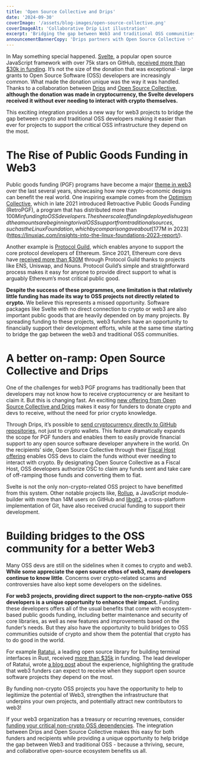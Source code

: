 ```yaml
---
title: 'Open Source Collective and Drips'
date: '2024-09-30'
coverImage: '/assets/blog-images/open-source-collective.png'
coverImageAlt: 'Collaborative Drip List illustration'
excerpt: 'Bridging the gap between Web3 and traditional OSS communities'
announcementBannerCopy: 'Drips partners with Open Source Collective ✨'
---
```


In May something special happened. [Svelte](https://github.com/sveltejs/svelte), a popular open source JavaScript framework with over 75k stars on GitHub, [received more than $30k in funding](https://www.drips.network/app/projects/github/sveltejs/svelte). It’s not the size of the donation that was exceptional \- large grants to Open Source Software (OSS) developers are increasingly common. What made the donation unique was the way it was handled. Thanks to a collaboration between [Drips](https://www.drips.network/) and [Open Source Collective](https://oscollective.org/), **although the donation was made in cryptocurrency, the Svelte developers received it without ever needing to interact with crypto themselves.**

This exciting integration provides a new way for web3 projects to bridge the gap between crypto and traditional OSS developers making it easier than ever for projects to support the critical OSS infrastructure they depend on the most.

# The Rise of Public Goods Funding in Web3

Public goods funding (PGF) programs have become a major [theme in web3](https://www.cryptoaltruism.org/blog/infographic-web3-innovations-in-public-goods-funding) over the last several years, showcasing how new crypto-economic designs can benefit the real world. One inspiring example comes from the [Optimism Collective](https://app.optimism.io/retropgf), which in late 2021 introduced Retroactive Public Goods Funding (RetroPGF), a program that has distributed more than $100M in funding to OSS developers. The sheer scale of funding deployed is huge and the amounts are beginning to rival OSS support from traditional sources, such as the Linux Foundation, which by comparison gave about [$177M in 2023](https://linuxiac.com/insights-into-the-linux-foundations-2023-report/).

Another example is [Protocol Guild](https://protocol-guild.readthedocs.io/en/latest/), which enables anyone to support the core protocol developers of Ethereum. Since 2021, Ethereum core devs have [received more than $30M](https://dune.com/protocolguild/protocol-guild) through Protocol Guild thanks to projects like ENS, Uniswap, and Nouns. Protocol Guild’s simple and straightforward process makes it easy for anyone to provide direct support to what is arguably Ethereum’s most critical public good.

**Despite the success of these programmes, one limitation is that relatively little funding has made its way to OSS projects not directly related to crypto.** We believe this represents a missed opportunity. Software packages like Svelte with no direct connection to crypto or web3 are also important public goods that are heavily depended on by many projects. By spreading funding to these projects, web3 funders have an opportunity to financially support their development efforts, while at the same time starting to bridge the gap between the web3 and traditional OSS communities.

# A better on-ramp: Open Source Collective and Drips

One of the challenges for web3 PGF programs has traditionally been that developers may not know how to receive cryptocurrency or are hesitant to claim it. But this is changing fast. An exciting [new offering from Open Source Collective and Drips](https://docs.oscollective.org/campaigns-programs-and-partnerships/drips) makes it easy for funders to donate crypto and devs to receive, without the need for prior crypto knowledge.

Through Drips, it’s possible to [send cryptocurrency directly to GitHub repositories](https://docs.drips.network/get-support/claim-your-repository), not just to crypto wallets. This feature dramatically expands the scope for PGF funders and enables them to easily provide financial support to any open source software developer anywhere in the world. On the recipients’ side, Open Source Collective through their [Fiscal Host offering](https://docs.oscollective.org/what-we-offer/fiscal-hosting) enables OSS devs to claim the funds without ever needing to interact with crypto. By designating Open Source Collective as a Fiscal Host, OSS developers authorize OSC to claim any funds sent and take care of off-ramping those funds and converting them to fiat.

Svelte is not the only non-crypto-related OSS project to have benefitted from this system. Other notable projects like, [Rollup](https://www.drips.network/app/projects/github/rollup/rollup), a JavaScript module-builder with more than 14M users on GitHub and [libgit2](https://www.drips.network/app/projects/github/libgit2/libgit2), a cross-platform implementation of Git, have also received crucial funding to support their development.

# Building bridges to the OSS community for a better Web3

Many OSS devs are still on the sidelines when it comes to crypto and web3. **While some appreciate the open source ethos of web3, many developers continue to know little**. Concerns over crypto-related scams and controversies have also kept some developers on the sidelines.

**For web3 projects, providing direct support to the non-crypto-native OSS developers is a unique opportunity to enhance their impact.** Funding these developers offers all of the usual benefits that come with ecosystem-based public goods funding, including better maintenance and security of core libraries, as well as new features and improvements based on the funder’s needs. But they also have the opportunity to build bridges to OSS communities outside of crypto and show them the potential that crypto has to do good in the world.

For example [Ratatui](https://github.com/ratatui-org/ratatui), a leading open source library for building terminal interfaces in Rust, received [more than $35k](https://www.drips.network/app/projects/github/ratatui-org/ratatui) in funding. The lead developer of Ratatui, wrote [a blog post](https://blog.orhun.dev/open-source-funding-with-ratatui/) about the experience, highlighting the gratitude that web3 funders can expect to receive when they support open source software projects they depend on the most.

By funding non-crypto OSS projects you have the opportunity to help to legitimize the potential of Web3, strengthen the infrastructure that underpins your own projects, and potentially attract new contributors to web3\!

If your web3 organization has a treasury or recurring revenues, consider [funding your critical non-crypto OSS dependencies](https://cdf.works/). The integration between Drips and Open Source Collective makes this easy for both funders and recipients while providing a unique opportunity to help bridge the gap between Web3 and traditional OSS \- because a thriving, secure, and collaborative open-source ecosystem benefits us all.
